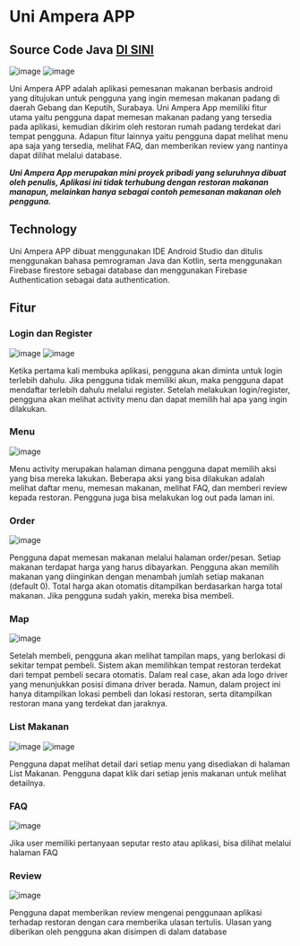 # Uni Ampera APP

## Source Code Java [DI SINI](https://github.com/titian-pamungkas-a/ppb)


![image](https://user-images.githubusercontent.com/77373958/215312032-ab668c72-95fd-4ee3-9b3d-12c45154c800.png)
![image](https://user-images.githubusercontent.com/77373958/215312030-9df540f9-1659-4178-9bff-43608a1eb925.png)



Uni Ampera APP adalah aplikasi pemesanan makanan berbasis android yang ditujukan untuk pengguna yang ingin memesan makanan padang di daerah Gebang dan Keputih, Surabaya. Uni Ampera App memiliki fitur utama yaitu pengguna dapat memesan makanan padang yang tersedia pada aplikasi, kemudian dikirim oleh restoran rumah padang terdekat dari tempat pengguna. Adapun fitur lainnya yaitu pengguna dapat melihat menu apa saja yang tersedia, melihat FAQ, dan memberikan review yang nantinya dapat dilihat melalui database. 

***Uni Ampera App merupakan mini proyek pribadi yang seluruhnya dibuat oleh penulis, Aplikasi ini tidak terhubung dengan restoran makanan manapun, melainkan hanya sebagai contoh pemesanan makanan oleh pengguna.***

## Technology

Uni Ampera APP dibuat menggunakan IDE Android Studio dan ditulis menggunakan bahasa pemrograman Java dan Kotlin, serta menggunakan Firebase firestore sebagai database dan menggunakan Firebase Authentication sebagai data authentication.

## Fitur

### Login dan Register


![image](https://user-images.githubusercontent.com/77373958/215312045-d860a4d4-da60-485a-a612-06bb97b80d36.png)
![image](https://user-images.githubusercontent.com/77373958/215312051-3d8a7c0b-4162-45f5-ab8e-9e7561aaef16.png)



Ketika pertama kali membuka aplikasi, pengguna akan diminta untuk login terlebih dahulu. Jika pengguna tidak memiliki akun, maka pengguna dapat mendaftar terlebih dahulu melalui register. Setelah melakukan login/register, pengguna akan melihat activity menu dan dapat memilih hal apa yang ingin dilakukan.

### Menu


![image](https://user-images.githubusercontent.com/77373958/215312060-724eb485-b2e4-4d13-8399-63756d268efb.png)



Menu activity merupakan halaman dimana pengguna dapat memilih aksi yang bisa mereka lakukan. Beberapa aksi yang bisa dilakukan adalah melihat daftar menu, memesan makanan, melihat FAQ, dan memberi review kepada restoran. Pengguna juga bisa melakukan log out pada laman ini.

### Order


![image](https://user-images.githubusercontent.com/77373958/215312068-88af15e1-1b89-4301-8eb0-1834ebd39954.png)



Pengguna dapat memesan makanan melalui halaman order/pesan. Setiap makanan terdapat harga yang harus dibayarkan. Pengguna akan memilih makanan yang diinginkan dengan menambah jumlah setiap makanan (default 0). Total harga akan otomatis ditampilkan berdasarkan harga total makanan. Jika pengguna sudah yakin, mereka bisa membeli.

### Map


![image](https://user-images.githubusercontent.com/77373958/215312074-d76a15f8-deba-4480-99ff-b81c98677c12.png)


Setelah membeli, pengguna akan melihat tampilan maps, yang berlokasi di sekitar tempat pembeli. Sistem akan memilihkan tempat restoran terdekat dari tempat pembeli secara otomatis. Dalam real case, akan ada logo driver yang menunjukkan posisi dimana driver berada. Namun, dalam project ini hanya ditampilkan lokasi pembeli dan lokasi restoran, serta ditampilkan restoran mana yang terdekat dan jaraknya.

### List Makanan


![image](https://user-images.githubusercontent.com/77373958/215312083-f70ade26-b1f0-4925-b263-effeda4aa656.png)
![image](https://user-images.githubusercontent.com/77373958/215312084-470e1e00-b19d-4a45-aebf-7906e5c1b9fb.png)



Pengguna dapat melihat detail dari setiap menu yang disediakan di halaman List Makanan. Pengguna dapat klik dari setiap jenis makanan untuk melihat detailnya.

### FAQ


![image](https://user-images.githubusercontent.com/77373958/215312090-43838f55-c674-48b2-89ea-20b42e6f8fca.png)



Jika user memiliki pertanyaan seputar resto atau aplikasi, bisa dilihat melalui halaman FAQ

### Review


![image](https://user-images.githubusercontent.com/77373958/215312087-e365d988-8458-4ddf-bfea-cc5579974664.png)



Pengguna dapat memberikan review mengenai penggunaan aplikasi terhadap restoran dengan cara memberika ulasan tertulis. Ulasan yang diberikan oleh pengguna akan disimpen di dalam database
